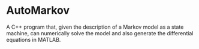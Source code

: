 # AutoMarkov
A C++ program that, given the description of a Markov model as a state machine, can numerically solve the model and also generate the differential equations in MATLAB.
